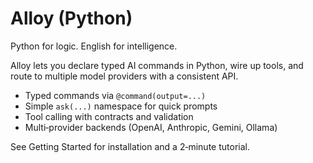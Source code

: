 # Alloy (Python)

Python for logic. English for intelligence.

Alloy lets you declare typed AI commands in Python, wire up tools, and route to multiple model providers with a consistent API.

- Typed commands via `@command(output=...)`
- Simple `ask(...)` namespace for quick prompts
- Tool calling with contracts and validation
- Multi‑provider backends (OpenAI, Anthropic, Gemini, Ollama)

See Getting Started for installation and a 2‑minute tutorial.

